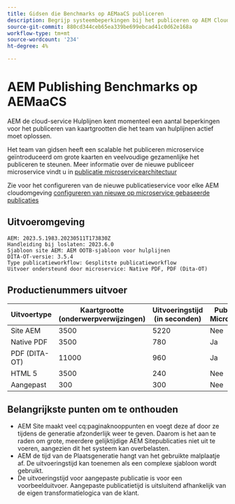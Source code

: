 ```yaml
---
title: Gidsen die Benchmarks op AEMaaCS publiceren
description: Begrijp systeembeperkingen bij het publiceren op AEM Cloud.
source-git-commit: 880cd344ceb65ea339be699ebcad41c0d62e168a
workflow-type: tm+mt
source-wordcount: '234'
ht-degree: 4%

---
```


# AEM Publishing Benchmarks op AEMaaCS

AEM de cloud-service Hulplijnen kent momenteel een aantal beperkingen voor het publiceren van kaartgrootten die het team van hulplijnen actief moet oplossen.

Het team van gidsen heeft een scalable het publiceren microservice geïntroduceerd om grote kaarten en veelvoudige gezamenlijke het publiceren te steunen. Meer informatie over de nieuwe publiceer microservice vindt u in [publicatie microservicearchitectuur](publish-microservice-architecture-and-performance.md)

Zie voor het configureren van de nieuwe publicatieservice voor elke AEM cloudomgeving [configureren van nieuwe op microservice gebaseerde publicaties](configure-microservices.md)


## Uitvoeromgeving

    AEM: 2023.5.1983.20230511T173830Z
    Handleiding bij loslaten: 2023.6.0
    Sjabloon site AEM: AEM OOTB-sjabloon voor hulplijnen
    DITA-OT-versie: 3.5.4
    Type publicatieworkflow: Gesplitste publicatieworkflow
    Uitvoer ondersteund door microservice: Native PDF, PDF (Dita-OT)

## Productienummers uitvoer

| Uitvoertype | Kaartgrootte (onderwerpverwijzingen) | Uitvoeringstijd (in seconden) | Publishing Microservice |
|---------------|------------------------------|----------------------------|-----------------------|
| Site AEM | 3500 | 5220 | Nee |
| Native PDF | 3500 | 780 | Ja |
| PDF (DITA-OT) | 11000 | 960 | Ja |
| HTML 5 | 3500 | 240 | Nee |
| Aangepast | 300 | 300 | Nee |

## Belangrijkste punten om te onthouden

- AEM Site maakt veel cq:paginaknooppunten en voegt deze af door ze tijdens de generatie afzonderlijk weer te geven. Daarom is het aan te raden om grote, meerdere gelijktijdige AEM Sitepublicaties niet uit te voeren, aangezien dit het systeem kan overbelasten.
- AEM de tijd van de Plaatsgeneratie hangt van het gebruikte malplaatje af. De uitvoeringstijd kan toenemen als een complexe sjabloon wordt gebruikt.
- De uitvoeringstijd voor aangepaste publicatie is voor een voorbeelduitvoer. Aangepaste publicatietijd is uitsluitend afhankelijk van de eigen transformatielogica van de klant.
